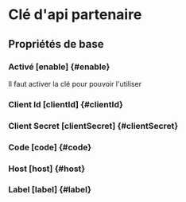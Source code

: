 # Clé d'api partenaire
<!--- THIS FILE IS GENERATED PLEASE DO NOT EDIT IT DIRECTLY --->



## Propriétés de base

### Activé [enable] {#enable}
        
Il faut activer la clé pour pouvoir l'utiliser
### Client Id [clientId] {#clientId}
        

### Client Secret [clientSecret] {#clientSecret}
        

### Code [code] {#code}
        

### Host [host] {#host}
        

### Label [label] {#label}
        







